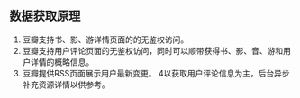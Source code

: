 ## 数据获取原理

1. 豆瓣支持书、影、游详情页面的的无鉴权访问。
2. 豆瓣支持用户评论页面的无鉴权访问，同时可以顺带获得书、影、音、游和用户详情的概略信息。
3. 豆瓣提供RSS页面展示用户最新变更。
4以获取用户评论信息为主，后台异步补充资源详情以供参考。